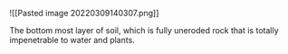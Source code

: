 ![[Pasted image 20220309140307.png]]

The bottom most layer of soil, which is fully uneroded rock that is totally impenetrable to water and plants.